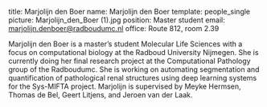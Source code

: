 title: Marjolijn den Boer
name: Marjolijn den Boer
template: people_single
picture: Marjolijn_den_Boer (1).jpg
position: Master student
email: marjolijn.denboer@radboudumc.nl
office: Route 812, room 2.39

Marjolijn den Boer is a master’s student Molecular Life Sciences with a focus on computational biology at the Radboud University Nijmegen. She is currently doing her final research project at the Computational Pathology group of the Radboudumc. She is working on automating segmentation and quantification of pathological renal structures using deep learning systems for the Sys-MIFTA project. Marjolijn is supervised by Meyke Hermsen, Thomas de Bel, Geert Litjens, and Jeroen van der Laak.

